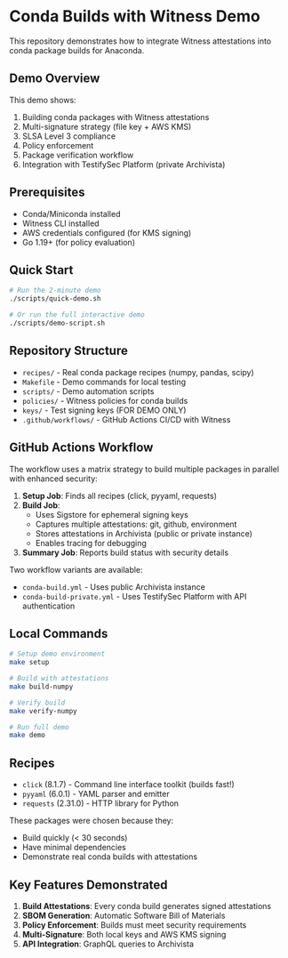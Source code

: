 # Conda Builds with Witness Demo

This repository demonstrates how to integrate Witness attestations into conda package builds for Anaconda.

## Demo Overview

This demo shows:
1. Building conda packages with Witness attestations
2. Multi-signature strategy (file key + AWS KMS)
3. SLSA Level 3 compliance
4. Policy enforcement
5. Package verification workflow
6. Integration with TestifySec Platform (private Archivista)

## Prerequisites

- Conda/Miniconda installed
- Witness CLI installed
- AWS credentials configured (for KMS signing)
- Go 1.19+ (for policy evaluation)

## Quick Start

```bash
# Run the 2-minute demo
./scripts/quick-demo.sh

# Or run the full interactive demo
./scripts/demo-script.sh
```

## Repository Structure

- `recipes/` - Real conda package recipes (numpy, pandas, scipy)
- `Makefile` - Demo commands for local testing
- `scripts/` - Demo automation scripts
- `policies/` - Witness policies for conda builds
- `keys/` - Test signing keys (FOR DEMO ONLY)
- `.github/workflows/` - GitHub Actions CI/CD with Witness

## GitHub Actions Workflow

The workflow uses a matrix strategy to build multiple packages in parallel with enhanced security:

1. **Setup Job**: Finds all recipes (click, pyyaml, requests)
2. **Build Job**: 
   - Uses Sigstore for ephemeral signing keys
   - Captures multiple attestations: git, github, environment
   - Stores attestations in Archivista (public or private instance)
   - Enables tracing for debugging
3. **Summary Job**: Reports build status with security details

Two workflow variants are available:
- `conda-build.yml` - Uses public Archivista instance
- `conda-build-private.yml` - Uses TestifySec Platform with API authentication

## Local Commands

```bash
# Setup demo environment
make setup

# Build with attestations
make build-numpy

# Verify build
make verify-numpy

# Run full demo
make demo
```

## Recipes

- `click` (8.1.7) - Command line interface toolkit (builds fast!)
- `pyyaml` (6.0.1) - YAML parser and emitter
- `requests` (2.31.0) - HTTP library for Python

These packages were chosen because they:
- Build quickly (< 30 seconds)
- Have minimal dependencies
- Demonstrate real conda builds with attestations

## Key Features Demonstrated

1. **Build Attestations**: Every conda build generates signed attestations
2. **SBOM Generation**: Automatic Software Bill of Materials
3. **Policy Enforcement**: Builds must meet security requirements
4. **Multi-Signature**: Both local keys and AWS KMS signing
5. **API Integration**: GraphQL queries to Archivista